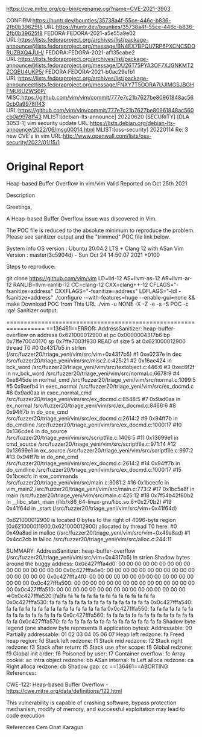 https://cve.mitre.org/cgi-bin/cvename.cgi?name=CVE-2021-3903

CONFIRM:https://huntr.dev/bounties/35738a4f-55ce-446c-b836-2fb0b39625f8
URL:https://huntr.dev/bounties/35738a4f-55ce-446c-b836-2fb0b39625f8
FEDORA:FEDORA-2021-a5e55a9e02
URL:https://lists.fedoraproject.org/archives/list/package-announce@lists.fedoraproject.org/message/BN4EX7BPQU7RP6PXCNCSDORUZBXQ4JUH/
FEDORA:FEDORA-2021-af135cabe2
URL:https://lists.fedoraproject.org/archives/list/package-announce@lists.fedoraproject.org/message/DU26T75PYA3OF7XJGNKMT2ZCQEU4UKP5/
FEDORA:FEDORA-2021-b0ac29efb1
URL:https://lists.fedoraproject.org/archives/list/package-announce@lists.fedoraproject.org/message/FNXY7T5OORA7UJIMGSJBGHFMU6UZWS6P/
MISC:https://github.com/vim/vim/commit/777e7c21b7627be80961848ac560cb0a9978ff43
URL:https://github.com/vim/vim/commit/777e7c21b7627be80961848ac560cb0a9978ff43
MLIST:[debian-lts-announce] 20220620 [SECURITY] [DLA 3053-1] vim security update
URL:https://lists.debian.org/debian-lts-announce/2022/06/msg00014.html
MLIST:[oss-security] 20220114 Re: 3 new CVE's in vim
URL:http://www.openwall.com/lists/oss-security/2022/01/15/1

# Original Report

Heap-based Buffer Overflow in vim/vim
Valid
Reported on Oct 25th 2021

Description

Greetings,

A Heap-based Buffer Overflow issue was discovered in Vim.

The POC file is reduced to the absolute minimum to reproduce the problem. Please see sanitizer output and the "trimmed" POC file link below.

System info OS version : Ubuntu 20.04.2 LTS + Clang 12 with ASan Vim Version : master(3c5904d) - Sun Oct 24 14:50:07 2021 +0100

Steps to reproduce:

git clone https://github.com/vim/vim
LD=lld-12 AS=llvm-as-12 AR=llvm-ar-12 RANLIB=llvm-ranlib-12 CC=clang-12 CXX=clang++-12 CFLAGS="-fsanitize=address" CXXFLAGS="-fsanitize=address" LDFLAGS="-ldl -fsanitize=address" ./configure --with-features=huge --enable-gui=none && make
Download POC from This URL
./vim -u NONE -X -Z -e -s -S POC -c :qa!
Sanitizer output:


=================================================================
==136461==ERROR: AddressSanitizer: heap-buffer-overflow on address 0x621000012900 at pc 0x0000004317b6 bp 0x7ffe70040170 sp 0x7ffe7003f930
READ of size 5 at 0x621000012900 thread T0
    #0 0x4317b5 in strlen (/src/fuzzer20/triage_yeni/vim/src/vim+0x4317b5)
    #1 0xe0237e in dec /src/fuzzer20/triage_yeni/vim/src/misc2.c:425:21
    #2 0x16ae424 in bck_word /src/fuzzer20/triage_yeni/vim/src/textobject.c:446:6
    #3 0xec6f2f in nv_bck_word /src/fuzzer20/triage_yeni/vim/src/normal.c:6678:9
    #4 0xe845de in normal_cmd /src/fuzzer20/triage_yeni/vim/src/normal.c:1099:5
    #5 0x9aefb4 in exec_normal /src/fuzzer20/triage_yeni/vim/src/ex_docmd.c
    #6 0x9ad0aa in exec_normal_cmd /src/fuzzer20/triage_yeni/vim/src/ex_docmd.c:8548:5
    #7 0x9ad0aa in ex_normal /src/fuzzer20/triage_yeni/vim/src/ex_docmd.c:8466:6
    #8 0x94ff7b in do_one_cmd /src/fuzzer20/triage_yeni/vim/src/ex_docmd.c:2614:2
    #9 0x94ff7b in do_cmdline /src/fuzzer20/triage_yeni/vim/src/ex_docmd.c:1000:17
    #10 0x136cde4 in do_source /src/fuzzer20/triage_yeni/vim/src/scriptfile.c:1406:5
    #11 0x13699e1 in cmd_source /src/fuzzer20/triage_yeni/vim/src/scriptfile.c:971:14
    #12 0x13699e1 in ex_source /src/fuzzer20/triage_yeni/vim/src/scriptfile.c:997:2
    #13 0x94ff7b in do_one_cmd /src/fuzzer20/triage_yeni/vim/src/ex_docmd.c:2614:2
    #14 0x94ff7b in do_cmdline /src/fuzzer20/triage_yeni/vim/src/ex_docmd.c:1000:17
    #15 0x1bcecfc in exe_commands /src/fuzzer20/triage_yeni/vim/src/main.c:3081:2
    #16 0x1bcecfc in vim_main2 /src/fuzzer20/triage_yeni/vim/src/main.c:773:2
    #17 0x1bc5a8f in main /src/fuzzer20/triage_yeni/vim/src/main.c:425:12
    #18 0x7f54b42f80b2 in __libc_start_main (/lib/x86_64-linux-gnu/libc.so.6+0x270b2)
    #19 0x41f64d in _start (/src/fuzzer20/triage_yeni/vim/src/vim+0x41f64d)

0x621000012900 is located 0 bytes to the right of 4096-byte region [0x621000011900,0x621000012900)
allocated by thread T0 here:
    #0 0x49a8ad in malloc (/src/fuzzer20/triage_yeni/vim/src/vim+0x49a8ad)
    #1 0x4cc2cb in lalloc /src/fuzzer20/triage_yeni/vim/src/alloc.c:244:11

SUMMARY: AddressSanitizer: heap-buffer-overflow (/src/fuzzer20/triage_yeni/vim/src/vim+0x4317b5) in strlen
Shadow bytes around the buggy address:
  0x0c427fffa4d0: 00 00 00 00 00 00 00 00 00 00 00 00 00 00 00 00
  0x0c427fffa4e0: 00 00 00 00 00 00 00 00 00 00 00 00 00 00 00 00
  0x0c427fffa4f0: 00 00 00 00 00 00 00 00 00 00 00 00 00 00 00 00
  0x0c427fffa500: 00 00 00 00 00 00 00 00 00 00 00 00 00 00 00 00
  0x0c427fffa510: 00 00 00 00 00 00 00 00 00 00 00 00 00 00 00 00
=>0x0c427fffa520:[fa]fa fa fa fa fa fa fa fa fa fa fa fa fa fa fa
  0x0c427fffa530: fa fa fa fa fa fa fa fa fa fa fa fa fa fa fa fa
  0x0c427fffa540: fa fa fa fa fa fa fa fa fa fa fa fa fa fa fa fa
  0x0c427fffa550: fa fa fa fa fa fa fa fa fa fa fa fa fa fa fa fa
  0x0c427fffa560: fa fa fa fa fa fa fa fa fa fa fa fa fa fa fa fa
  0x0c427fffa570: fa fa fa fa fa fa fa fa fa fa fa fa fa fa fa fa
Shadow byte legend (one shadow byte represents 8 application bytes):
  Addressable:           00
  Partially addressable: 01 02 03 04 05 06 07 
  Heap left redzone:       fa
  Freed heap region:       fd
  Stack left redzone:      f1
  Stack mid redzone:       f2
  Stack right redzone:     f3
  Stack after return:      f5
  Stack use after scope:   f8
  Global redzone:          f9
  Global init order:       f6
  Poisoned by user:        f7
  Container overflow:      fc
  Array cookie:            ac
  Intra object redzone:    bb
  ASan internal:           fe
  Left alloca redzone:     ca
  Right alloca redzone:    cb
  Shadow gap:              cc
==136461==ABORTING
References:

CWE-122: Heap-based Buffer Overflow - https://cwe.mitre.org/data/definitions/122.html

This vulnerability is capable of crashing software, bypass protection mechanism, modify of memory, and successful exploitation may lead to code execution

References
Cem Onat Karagun
